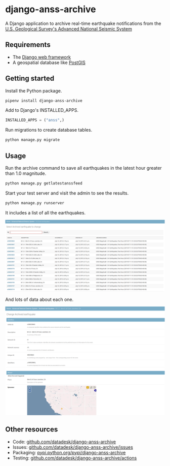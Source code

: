 # django-anss-archive

A Django application to archive real-time earthquake notifications from the [U.S. Geological Survey's Advanced National Seismic System](https://earthquake.usgs.gov/earthquakes/feed/)

## Requirements

- The [Django web framework](https://www.djangoproject.com/)
- A geospatial database like [PostGIS](https://postgis.net/)

## Getting started

Install the Python package.

```bash
pipenv install django-anss-archive
```

Add to Django's INSTALLED_APPS.

```python
INSTALLED_APPS = ("anss",)
```

Run migrations to create database tables.

```bash
python manage.py migrate
```

## Usage

Run the archive command to save all earthquakes in the latest hour greater than 1.0 magnitude.

```bash
python manage.py getlatestanssfeed
```

Start your test server and visit the admin to see the results.

```bash
python manage.py runserver
```

It includes a list of all the earthquakes.

![list](_static/list.png)

And lots of data about each one.

![detail](_static/detail.png)

## Other resources

* Code: [github.com/datadesk/django-anss-archive](https://github.com/datadesk/django-anss-archive/)
* Issues: [github.com/datadesk/django-anss-archive/issues](https://github.com/datadesk/django-anss-archive/issues)
* Packaging: [pypi.python.org/pypi/django-anss-archive](https://pypi.python.org/pypi/django-anss-archive)
* Testing: [github.com/datadesk/django-anss-archive/actions](https://github.com/datadesk/django-anss-archive/actions)
